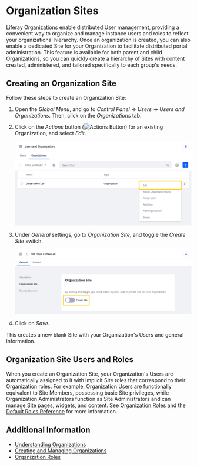 # Organization Sites

Liferay [Organizations](./understanding-organizations.md) enable distributed User management, providing a convenient way to organize and manage instance users and roles to reflect your organizational hierarchy. Once an organization is created, you can also enable a dedicated Site for your Organization to facilitate distributed portal administration. This feature is available for both parent and child Organizations, so you can quickly create a hierarchy of Sites with content created, administered, and tailored specifically to each group's needs.

## Creating an Organization Site

Follow these steps to create an Organization Site:

1. Open the *Global Menu*, and go to *Control Panel* &rarr; *Users* &rarr; *Users and Organizations*. Then, click on the *Organizations* tab.

1. Click on the *Actions* button (![Actions Button](../../images/icon-actions.png)) for an existing Organization, and select *Edit*.

    ![Select Edit.](./organization-sites/images/01.png)

1. Under *General* settings, go to *Organization Site*, and toggle the *Create Site* switch.

    ![Toggle the Create Site switch.](./organization-sites/images/02.png)

1. Click on *Save*.

This creates a new blank Site with your Organization's Users and general information.

## Organization Site Users and Roles

When you create an Organization Site, your Organization's Users are automatically assigned to it with implicit Site roles that correspond to their Organization roles. For example, Organization Users are functionally equivalent to Site Members, possessing basic Site privileges, while Organization Administrators function as Site Administrators and can manage Site pages, widgets, and content. See [Organization Roles](./organization-roles.md) and the [Default Roles Reference](../roles-and-permissions/default-roles-reference.md#organization-roles) for more information.

## Additional Information

* [Understanding Organizations](./understanding-organizations.md)
* [Creating and Managing Organizations](./creating-and-managing-organizations.md)
* [Organization Roles](./organization-roles.md)
